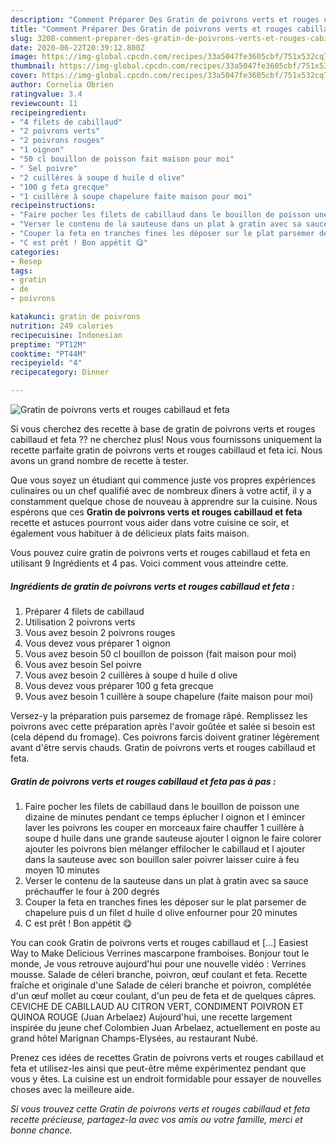 ```yaml
---
description: "Comment Préparer Des Gratin de poivrons verts et rouges cabillaud et feta"
title: "Comment Préparer Des Gratin de poivrons verts et rouges cabillaud et feta"
slug: 3208-comment-preparer-des-gratin-de-poivrons-verts-et-rouges-cabillaud-et-feta
date: 2020-06-22T20:39:12.800Z
image: https://img-global.cpcdn.com/recipes/33a5047fe3605cbf/751x532cq70/gratin-de-poivrons-verts-et-rouges-cabillaud-et-feta-photo-principale-de-la-recette.jpg
thumbnail: https://img-global.cpcdn.com/recipes/33a5047fe3605cbf/751x532cq70/gratin-de-poivrons-verts-et-rouges-cabillaud-et-feta-photo-principale-de-la-recette.jpg
cover: https://img-global.cpcdn.com/recipes/33a5047fe3605cbf/751x532cq70/gratin-de-poivrons-verts-et-rouges-cabillaud-et-feta-photo-principale-de-la-recette.jpg
author: Cornelia Obrien
ratingvalue: 3.4
reviewcount: 11
recipeingredient:
- "4 filets de cabillaud"
- "2 poivrons verts"
- "2 poivrons rouges"
- "1 oignon"
- "50 cl bouillon de poisson fait maison pour moi"
- " Sel poivre"
- "2 cuillères à soupe d huile d olive"
- "100 g feta grecque"
- "1 cuillère à soupe chapelure faite maison pour moi"
recipeinstructions:
- "Faire pocher les filets de cabillaud dans le bouillon de poisson une dizaine de minutes pendant ce temps éplucher l oignon et l émincer laver les poivrons les couper en morceaux faire chauffer 1 cuillère à soupe d huile dans une grande sauteuse ajouter l oignon le faire colorer ajouter les poivrons bien mélanger effilocher le cabillaud et l ajouter dans la sauteuse avec son bouillon saler poivrer laisser cuire à feu moyen 10 minutes"
- "Verser le contenu de la sauteuse dans un plat à gratin avec sa sauce préchauffer le four à 200 degrés"
- "Couper la feta en tranches fines les déposer sur le plat parsemer de chapelure puis d un filet d huile d olive enfourner pour 20 minutes"
- "C est prêt ! Bon appétit 😋"
categories:
- Resep
tags:
- gratin
- de
- poivrons

katakunci: gratin de poivrons 
nutrition: 249 calories
recipecuisine: Indonesian
preptime: "PT12M"
cooktime: "PT44M"
recipeyield: "4"
recipecategory: Dinner

---
```



![Gratin de poivrons verts et rouges cabillaud et feta](https://img-global.cpcdn.com/recipes/33a5047fe3605cbf/751x532cq70/gratin-de-poivrons-verts-et-rouges-cabillaud-et-feta-photo-principale-de-la-recette.jpg)

Si vous cherchez des recette à base de gratin de poivrons verts et rouges cabillaud et feta ?? ne cherchez plus! Nous vous fournissons uniquement la recette parfaite gratin de poivrons verts et rouges cabillaud et feta ici. Nous avons un grand nombre de recette à tester.

Que vous soyez un étudiant qui commence juste vos propres expériences culinaires ou un chef qualifié avec de nombreux dîners à votre actif, il y a constamment quelque chose de nouveau à apprendre sur la cuisine. Nous espérons que ces <strong> Gratin de poivrons verts et rouges cabillaud et feta </strong> recette et astuces pourront vous aider dans votre cuisine ce soir, et également vous habituer à de délicieux plats faits maison.

<!--inarticleads1-->

Vous pouvez cuire gratin de poivrons verts et rouges cabillaud et feta en utilisant 9 Ingrédients et 4 pas. Voici comment vous atteindre cette.

##### Ingrédients de gratin de poivrons verts et rouges cabillaud et feta :

1. Préparer 4 filets de cabillaud
1. Utilisation 2 poivrons verts
1. Vous avez besoin 2 poivrons rouges
1. Vous devez vous préparer 1 oignon
1. Vous avez besoin 50 cl bouillon de poisson (fait maison pour moi)
1. Vous avez besoin  Sel poivre
1. Vous avez besoin 2 cuillères à soupe d huile d olive
1. Vous devez vous préparer 100 g feta grecque
1. Vous avez besoin 1 cuillère à soupe chapelure (faite maison pour moi)


Versez-y la préparation puis parsemez de fromage râpé. Remplissez les poivrons avec cette préparation après l&#39;avoir goûtée et salée si besoin est (cela dépend du fromage). Ces poivrons farcis doivent gratiner légèrement avant d&#39;être servis chauds. Gratin de poivrons verts et rouges cabillaud et feta. 

<!--inarticleads2-->

##### Gratin de poivrons verts et rouges cabillaud et feta pas à pas :

1. Faire pocher les filets de cabillaud dans le bouillon de poisson une dizaine de minutes pendant ce temps éplucher l oignon et l émincer laver les poivrons les couper en morceaux faire chauffer 1 cuillère à soupe d huile dans une grande sauteuse ajouter l oignon le faire colorer ajouter les poivrons bien mélanger effilocher le cabillaud et l ajouter dans la sauteuse avec son bouillon saler poivrer laisser cuire à feu moyen 10 minutes
1. Verser le contenu de la sauteuse dans un plat à gratin avec sa sauce préchauffer le four à 200 degrés
1. Couper la feta en tranches fines les déposer sur le plat parsemer de chapelure puis d un filet d huile d olive enfourner pour 20 minutes
1. C est prêt ! Bon appétit 😋


You can cook Gratin de poivrons verts et rouges cabillaud et […] Easiest Way to Make Delicious Verrines mascarpone framboises. Bonjour tout le monde, Je vous retrouve aujourd&#39;hui pour une nouvelle vidéo : Verrines mousse. Salade de céleri branche, poivron, œuf coulant et feta. Recette fraîche et originale d&#39;une Salade de céleri branche et poivron, complétée d&#39;un œuf mollet au cœur coulant, d&#39;un peu de feta et de quelques câpres. CEVICHE DE CABILLAUD AU CITRON VERT, CONDIMENT POIVRON ET QUINOA ROUGE (Juan Arbelaez) Aujourd&#39;hui, une recette largement inspirée du jeune chef Colombien Juan Arbelaez, actuellement en poste au grand hôtel Marignan Champs-Elysées, au restaurant Nubé. 

<!--inarticleads1-->

<p>
Prenez ces idées de recettes Gratin de poivrons verts et rouges cabillaud et feta et utilisez-les ainsi que peut-être même expérimentez pendant que vous y êtes. La cuisine est un endroit formidable pour essayer de nouvelles choses avec la meilleure aide.
</p>

<p>
<i>Si vous trouvez cette Gratin de poivrons verts et rouges cabillaud et feta recette précieuse, partagez-la avec vos amis ou votre famille, merci et bonne chance.</i>
</p>
